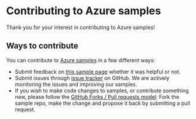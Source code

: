 # Contributing to Azure samples

Thank you for your interest in contributing to Azure samples!

## Ways to contribute

You can contribute to [Azure samples](https://github.com/Azure-Samples/storage-dotnet-manage-storage-account-network-rules) in a few different ways:

- Submit feedback on [this sample page](https://azure.microsoft.com/documentation/samples/storage-dotnet-manage-storage-account-network-rules/) whether it was helpful or not.  
- Submit issues through [issue tracker](https://github.com/Azure-Samples/storage-dotnet-manage-storage-account-network-rules/issues) on GitHub. We are actively monitoring the issues and improving our samples.
- If you wish to make code changes to samples, or contribute something new, please follow the [GitHub Forks / Pull requests model](https://help.github.com/articles/fork-a-repo/): Fork the sample repo, make the change and propose it back by submitting a pull request.